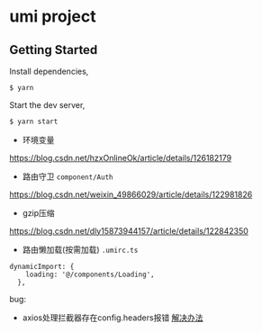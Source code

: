 # umi project

## Getting Started

Install dependencies,

```bash
$ yarn
```

Start the dev server,

```bash
$ yarn start
```


- 环境变量 

https://blog.csdn.net/hzxOnlineOk/article/details/126182179

- 路由守卫 `component/Auth`

https://blog.csdn.net/weixin_49866029/article/details/122981826

- gzip压缩 

https://blog.csdn.net/dly15873944157/article/details/122842350

- 路由懒加载(按需加载) `.umirc.ts`

``` 
dynamicImport: {
    loading: '@/components/Loading',
  },
```

bug:
- axios处理拦截器存在config.headers报错
[解决办法](https://blog.csdn.net/wuyxinu/article/details/124175591)